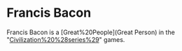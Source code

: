 # Francis Bacon

Francis Bacon is a [Great%20People](Great Person) in the "[Civilization%20%28series%29](Civilization)" games.